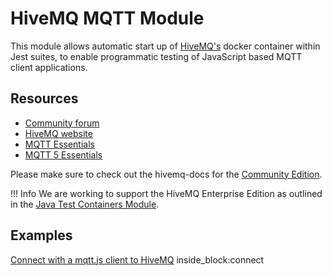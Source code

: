 # HiveMQ MQTT Module

This module allows automatic start up of [HiveMQ's](https://www.hivemq.com/) docker container within
Jest suites, to enable programmatic testing of JavaScript based MQTT client applications.

## Resources

* [Community forum](https://community.hivemq.com/)
* [HiveMQ website](https://www.hivemq.com/)
* [MQTT Essentials](https://www.hivemq.com/mqtt-essentials/)
* [MQTT 5 Essentials](https://www.hivemq.com/mqtt-5/)

Please make sure to check out the hivemq-docs for the [Community Edition](https://github.com/hivemq/hivemq-community-edition/wiki/).

!!! Info
    We are working to support the HiveMQ Enterprise Edition as outlined in the [Java Test Containers Module](https://java.testcontainers.org/modules/hivemq/).

## Examples

<!--codeinclude-->
[Connect with a mqtt.js client to HiveMQ](../../src/modules/hivemq/src/hivemq-container.test.ts) inside_block:connect
<!--/codeinclude-->
